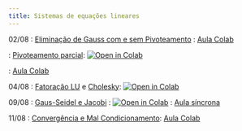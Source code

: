 ```yaml
---
title: Sistemas de equações lineares
---
```


02/08
: [Eliminação de Gauss com e sem Pivoteamento](https://youtu.be/FKPrlNHqwT0)
: [Aula Colab](/material/09_eliminacao_gaussiana.html)

: [Pivoteamento parcial](https://youtu.be/6-iBXVomqb8): <a href="/material/10_pivoteamento.html" target="_parent"><img src="https://colab.research.google.com/assets/colab-badge.svg" alt="Open in Colab"/></a>

: [Aula Colab](/material/10_pivoteamento.html)  
    
04/08
: [Fatoração LU](https://youtu.be/MG4Ek9niGTA) e [Cholesky](https://youtu.be/bXoGSTBlT5M): <a href="https://githubtocolab.com/cn-ufpe/cn-ufpe.github.io/blob/master/material/12_fatoracao.ipynb" target="_parent"><img src="https://colab.research.google.com/assets/colab-badge.svg" alt="Open in Colab"/></a>


09/08
: [Gaus-Seidel e Jacobi](https://youtu.be/3rMYV9gI2UA)
  : <a href="https://githubtocolab.com/cn-ufpe/cn-ufpe.github.io/blob/master/material/10_pivoteamento.ipynb" target="_parent"><img src="https://colab.research.google.com/assets/colab-badge.svg" alt="Open in Colab"/></a>
: [Aula síncrona](/material/11_metodos_iterativos.html)

11/08
: [Convergência e Mal Condicionamento](https://youtu.be/87pkkBm2exw): [Aula Colab]( https://colab.research.google.com/drive/1tsG1CHNwB21nV4GuvHhUtmmIP4Av35ZV?usp=sharing)



